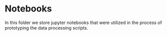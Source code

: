 # Notebooks

In this folder we store jupyter notebooks that were utilized in the process of prototyping the data processing scripts.

